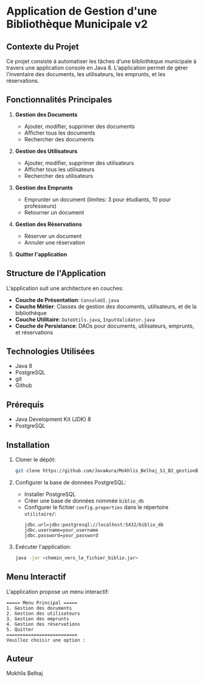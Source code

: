# Application de Gestion d'une Bibliothèque Municipale v2

## Contexte du Projet

Ce projet consiste à automatiser les tâches d'une bibliothèque municipale à travers une application console en Java 8. L'application permet de gérer l'inventaire des documents, les utilisateurs, les emprunts, et les réservations.

## Fonctionnalités Principales

1. **Gestion des Documents**
   - Ajouter, modifier, supprimer des documents
   - Afficher tous les documents
   - Rechercher des documents

2. **Gestion des Utilisateurs**
   - Ajouter, modifier, supprimer des utilisateurs
   - Afficher tous les utilisateurs
   - Rechercher des utilisateurs

3. **Gestion des Emprunts**
   - Emprunter un document (limites: 3 pour étudiants, 10 pour professeurs)
   - Retourner un document

4. **Gestion des Réservations**
   - Réserver un document
   - Annuler une réservation

5. **Quitter l'application**

## Structure de l'Application

L'application suit une architecture en couches:

- **Couche de Présentation**: `ConsoleUI.java`
- **Couche Métier**: Classes de gestion des documents, utilisateurs, et de la bibliothèque
- **Couche Utilitaire**: `DateUtils.java`, `InputValidator.java`
- **Couche de Persistance**: DAOs pour documents, utilisateurs, emprunts, et réservations

## Technologies Utilisées

- Java 8
- PostgreSQL
- git
- Github

## Prérequis

- Java Development Kit (JDK) 8
- PostgreSQL

## Installation

1. Cloner le dépôt:
   ```bash
   git clone https://github.com/JavaAura/Mokhlis_Belhaj_S1_B2_gestionBiblio2
   ```

2. Configurer la base de données PostgreSQL:
   - Installer PostgreSQL
   - Créer une base de données nommée `biblio_db`
   - Configurer le fichier `config.properties` dans le répertoire `utilitaire/`:
     ```properties
     jdbc.url=jdbc:postgresql://localhost:5432/biblio_db
     jdbc.username=your_username
     jdbc.password=your_password
     ```

3. Exécuter l'application:
   ```bash
   java -jar <chemin_vers_le_fichier_biblio.jar>
   ```

## Menu Interactif

L'application propose un menu interactif:

```
===== Menu Principal =====
1. Gestion des documents
2. Gestion des utilisateurs
3. Gestion des emprunts
4. Gestion des réservations
5. Quitter
==========================
Veuillez choisir une option : 
```

## Auteur

Mokhlis Belhaj